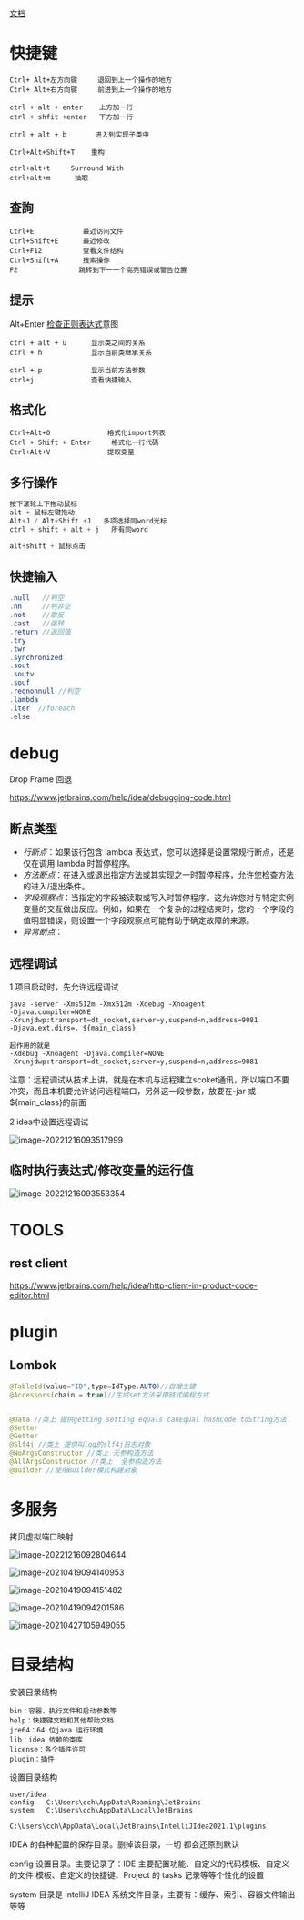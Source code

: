 [文档](https://www.jetbrains.com/help/idea/getting-started.html)

# 快捷键

```
Ctrl+ Alt+左方向键     退回到上一个操作的地方
Ctrl+ Alt+右方向键     前进到上一个操作的地方

ctrl + alt + enter    上方加一行
ctrl + shfit +enter   下方加一行

ctrl + alt + b       进入到实现子类中

Ctrl+Alt+Shift+T	重构

ctrl+alt+t     Surround With
ctrl+alt+m  	抽取
```



## 查詢

```
Ctrl+E            最近访问文件
Ctrl+Shift+E      最近修改
Ctrl+F12          查看文件结构
Ctrl+Shift+A      搜索操作  
F2				 跳转到下一一个高亮错误或警告位置
```

## 提示

Alt+Enter      [检查正则表达式](https://www.jetbrains.com/help/idea/regular-expression-syntax-reference.html#check_regexp)意图

```
ctrl + alt + u 		显示类之间的关系
ctrl + h      		显示当前类继承关系

ctrl + p        	显示当前方法参数
ctrl+j        		查看快捷输入
```



## 格式化

```
Ctrl+Alt+O   			格式化import列表
Ctrl + Shift + Enter     格式化一行代碼
Ctrl+Alt+V				提取变量
```



## 多行操作

```java
按下滚轮上下拖动鼠标 
alt + 鼠标左键拖动  
Alt+J / Alt+Shift +J   多项选择同word光标
ctrl + shift + alt + j   所有同word

alt+shift + 鼠标点击
```

## 快捷输入
```java
.null   //判空
.nn     //判非空
.not    //取反
.cast   //强转
.return //返回值
.try
.twr
.synchronized
.sout
.soutv
.souf
.reqnonnull //判空
.lambda
.iter  //foreach
.else
```


# debug

Drop Frame 回退

https://www.jetbrains.com/help/idea/debugging-code.html

## 断点类型

- *行断点*：如果该行包含 lambda 表达式，您可以选择是设置常规行断点，还是仅在调用 lambda 时暂停程序。
- *方法断点*：在进入或退出指定方法或其实现之一时暂停程序，允许您检查方法的进入/退出条件。
- *字段观察点*：当指定的字段被读取或写入时暂停程序。这允许您对与特定实例变量的交互做出反应。例如，如果在一个复杂的过程结束时，您的一个字段的值明显错误，则设置一个字段观察点可能有助于确定故障的来源。
- *异常断点*：



## 远程调试

1 项目启动时，先允许远程调试

```shell
java -server -Xms512m -Xmx512m -Xdebug -Xnoagent  
-Djava.compiler=NONE  
-Xrunjdwp:transport=dt_socket,server=y,suspend=n,address=9081  
-Djava.ext.dirs=. ${main_class}    

起作用的就是
-Xdebug -Xnoagent -Djava.compiler=NONE  
-Xrunjdwp:transport=dt_socket,server=y,suspend=n,address=9081   
```

注意：远程调试从技术上讲，就是在本机与远程建立scoket通讯，所以端口不要冲突，而且本机要允许访问远程端口，另外这一段参数，放要在-jar 或 ${main_class}的前面

2 idea中设置远程调试

![image-20221216093517999](https://cuichonghe.oss-cn-shenzhen.aliyuncs.com/markdown/image-20221216093517999.png)

## 临时执行表达式/修改变量的运行值

![image-20221216093553354](https://cuichonghe.oss-cn-shenzhen.aliyuncs.com/markdown/image-20221216093553354.png)







# TOOLS

## rest client

https://www.jetbrains.com/help/idea/http-client-in-product-code-editor.html

# plugin

## Lombok

```java
@TableId(value="ID",type=IdType.AUTO)//自增主键
@Accessors(chain = true)//生成set方法采用链式编程方式


@Data //类上 提供getting setting equals canEqual hashCode toString方法
@Setter
@Getter
@Slf4j //类上 提供叫log的slf4j日志对象
@NoArgsConstructor //类上 无参构造方法
@AllArgsConstructor //类上  全参构造方法
@Builder //使用Builder模式构建对象
```



# 多服务

拷贝虚拟端口映射

![image-20221216092804644](https://cuichonghe.oss-cn-shenzhen.aliyuncs.com/markdown/image-20221216092804644.png)

![image-20210419094140953](https://cuichonghe.oss-cn-shenzhen.aliyuncs.com/markdown/image-20210419094140953.png)

![image-20210419094151482](https://cuichonghe.oss-cn-shenzhen.aliyuncs.com/markdown/image-20210419094151482.png)

![image-20210419094201586](https://cuichonghe.oss-cn-shenzhen.aliyuncs.com/markdown/image-20210419094201586.png)

![image-20210427105949055](https://cuichonghe.oss-cn-shenzhen.aliyuncs.com/markdown/image-20210427105949055.png)



# 目录结构

安装目录结构

```
bin：容器，执行文件和启动参数等
help：快捷键文档和其他帮助文档
jre64：64 位java 运行环境
lib：idea 依赖的类库
license：各个插件许可
plugin：插件
```

设置目录结构

```
user/idea
config   C:\Users\cch\AppData\Roaming\JetBrains
system   C:\Users\cch\AppData\Local\JetBrains
		 C:\Users\cch\AppData\Local\JetBrains\IntelliJIdea2021.1\plugins
```

 IDEA 的各种配置的保存目录。删掉该目录，一切 都会还原到默认



config 设置目录。主要记录了：IDE 主要配置功能、自定义的代码模板、自定义的文件 模板、自定义的快捷键、Project 的 tasks 记录等等个性化的设置



system 目录是 IntelliJ IDEA 系统文件目录，主要有：缓存、索引、容器文件输出等等
